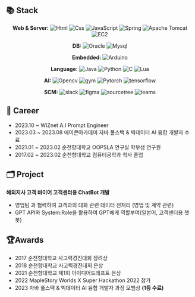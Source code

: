 ## 📚 Stack

<div align=center> 
  
**Web & Server:**
<img alt="Html" src ="https://img.shields.io/badge/HTML5-E34F26.svg?&style=flat-square&logo=HTML5&logoColor=white"/> 
<img alt="Css" src ="https://img.shields.io/badge/CSS3-1572B6.svg?&style=flat-square&logo=CSS3&logoColor=white"/>
<img alt="JavaScript" src ="https://img.shields.io/badge/JavaScript-F7DF1E.svg?&style=flat-square&logo=JavaScript&logoColor=white"/> 
<img alt="Spring" src ="https://img.shields.io/badge/Spring-6DB33F.svg?&style=flat-square&logo=Spring&logoColor=white"/> 
<img alt="Apache Tomcat" src ="https://img.shields.io/badge/Tomcat-F8DC75.svg?&style=flat-square&logo=apachetomcat&logoColor=white"/> 
<img alt="EC2" src ="https://img.shields.io/badge/Amazon EC2-FF9900.svg?&style=flat-square&logo=amazonec2&logoColor=white"/> 


**DB:**
<img alt="Oracle" src ="https://img.shields.io/badge/Oracle-F80000.svg?&style=flat-square&logo=Oracle&logoColor=white"/>
<img alt="Mysql " src="https://img.shields.io/badge/mysql-4479A1?style=flat-square&logo=mysql&logoColor=white"/> 

**Embedded:**
<img alt="Arduino" src="https://img.shields.io/badge/Arduino-00979D?style=flat-square&logo=Arduino&logoColor=white"/>

**Language:**
<img alt="Java" src ="https://img.shields.io/badge/Java-F72F1E.svg?&style=flat-square&logo=Java&logoColor=black"/> 
<img alt="Python" src ="https://img.shields.io/badge/Python-3776AB.svg?&style=flat-square&logo=Python&logoColor=white"/> 
<img alt="C" src ="https://img.shields.io/badge/C-A8B9CC.svg?&style=flat-square&logo=C&logoColor=white"/>
<img alt="Lua" src ="https://img.shields.io/badge/Lua-2C2D72.svg?&style=flat-square&logo=Lua&logoColor=white"/>

**AI:**
<img alt="Opencv" src ="https://img.shields.io/badge/opencv-5C3EE8.svg?&style=flat-square&logo=opencv&logoColor=white"/>
<img alt="gym" src ="https://img.shields.io/badge/gym-0081A5.svg?&style=flat-square&logo=openaigym&logoColor=white"/>
<img alt="Pytorch" src ="https://img.shields.io/badge/Pytorch-EE4C2C.svg?&style=flat-square&logo=Pytorch&logoColor=white"/>
<img alt="tensorflow" src ="https://img.shields.io/badge/tensorflow-FF6F00.svg?&style=flat-square&logo=tensorflow&logoColor=white"/>

**SCM:**
<img alt="slack" src ="https://img.shields.io/badge/slack-4A154B.svg?&style=flat-square&logo=slack&logoColor=white"/>
<img alt="figma" src ="https://img.shields.io/badge/figma-F24E1E.svg?&style=flat-square&logo=figma&logoColor=white"/>
<img alt="sourcetree" src ="https://img.shields.io/badge/sourcetree-0052CC.svg?&style=flat-square&logo=sourcetree&logoColor=white"/>
<img alt="teams" src ="https://img.shields.io/badge/teams-6264A7.svg?&style=flat-square&logo=sourcetree&logoColor=white"/>

</div>

## 🏢 Career
  - 2023.10 ~ WIZnet A.I Prompt Engineer
  - 2023.03 ~ 2023.08 에이콘아카데미 자바 풀스택 & 빅데이터 AI 융합 개발자 수료  
  - 2021.01 ~ 2023.02 순천향대학교 OOPSLA 연구실 학부생 연구원
  - 2017.02 ~ 2023.02 순천향대학교 컴퓨터공학과 학사 졸업


## 🗂️ Project
**해외지사 고객 바이어 고객센터용 ChatBot 개발**
  - 영업팀 과 협력하여 고객과의 대화 관련 데이터 전처리 (영업 및 계약 관련)
  - GPT API와 System:Role을 활용하여 GPT에게 역할부여(일본어, 고객센터용 챗봇)


## 🏆Awards
  - 2017 순천향대학교 사고력경진대회 장려상
  - 2018 순천향대학교 사고력경진대회 은상
  - 2021 순천향대학교 제1회 아이디어드래프트 은상
  - 2022 MapleStory Worlds X Super Hackathon 2022 참가 
  - 2023 자바 풀스택 & 빅데이터 AI 융합 개발자 과정 모범상 **(1등 수료)**
